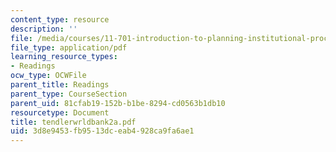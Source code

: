 ```yaml
---
content_type: resource
description: ''
file: /media/courses/11-701-introduction-to-planning-institutional-processes-in-developing-countries-fall-2003/3d8e9453fb9513dceab4928ca9fa6ae1_tendlerwrldbank2a.pdf
file_type: application/pdf
learning_resource_types:
- Readings
ocw_type: OCWFile
parent_title: Readings
parent_type: CourseSection
parent_uid: 81cfab19-152b-b1be-8294-cd0563b1db10
resourcetype: Document
title: tendlerwrldbank2a.pdf
uid: 3d8e9453-fb95-13dc-eab4-928ca9fa6ae1
---
```

